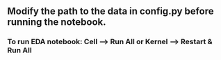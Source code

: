 ## Modify the path to the data in config.py before running the notebook.

### To run EDA notebook: Cell --> Run All  or  Kernel --> Restart & Run All 
